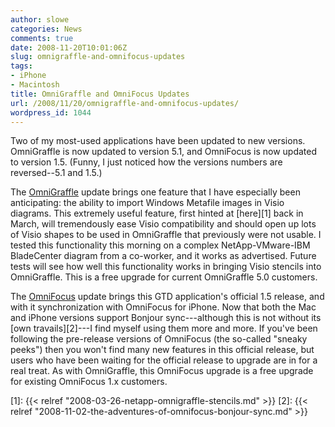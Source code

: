 ```yaml
---
author: slowe
categories: News
comments: true
date: 2008-11-20T10:01:06Z
slug: omnigraffle-and-omnifocus-updates
tags:
- iPhone
- Macintosh
title: OmniGraffle and OmniFocus Updates
url: /2008/11/20/omnigraffle-and-omnifocus-updates/
wordpress_id: 1044
---
```


Two of my most-used applications have been updated to new versions. OmniGraffle is now updated to version 5.1, and OmniFocus is now updated to version 1.5. (Funny, I just noticed how the versions numbers are reversed--5.1 and 1.5.)

The [OmniGraffle](http://www.omnigroup.com/omnigraffle/) update brings one feature that I have especially been anticipating: the ability to import Windows Metafile images in Visio diagrams. This extremely useful feature, first hinted at [here][1] back in March, will tremendously ease Visio compatibility and should open up lots of Visio shapes to be used in OmniGraffle that previously were not usable. I tested this functionality this morning on a complex NetApp-VMware-IBM BladeCenter diagram from a co-worker, and it works as advertised. Future tests will see how well this functionality works in bringing Visio stencils into OmniGraffle. This is a free upgrade for current OmniGraffle 5.0 customers.

The [OmniFocus](http://www.omnigroup.com/omnifocus/) update brings this GTD application's official 1.5 release, and with it synchronization with OmniFocus for iPhone. Now that both the Mac and iPhone versions support Bonjour sync---although this is not without its [own travails][2]---I find myself using them more and more. If you've been following the pre-release versions of OmniFocus (the so-called "sneaky peeks") then you won't find many new features in this official release, but users who have been waiting for the official release to upgrade are in for a real treat. As with OmniGraffle, this OmniFocus upgrade is a free upgrade for existing OmniFocus 1.x customers.

[1]: {{< relref "2008-03-26-netapp-omnigraffle-stencils.md" >}}
[2]: {{< relref "2008-11-02-the-adventures-of-omnifocus-bonjour-sync.md" >}}

